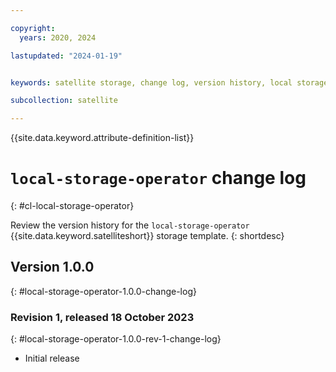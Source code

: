 ```yaml
---

copyright:
  years: 2020, 2024

lastupdated: "2024-01-19"


keywords: satellite storage, change log, version history, local storage operator

subcollection: satellite

---
```


{{site.data.keyword.attribute-definition-list}}

# `local-storage-operator` change log
{: #cl-local-storage-operator}

Review the version history for the `local-storage-operator` {{site.data.keyword.satelliteshort}} storage template.
{: shortdesc}

## Version 1.0.0
{: #local-storage-operator-1.0.0-change-log}


### Revision 1, released 18 October 2023
{: #local-storage-operator-1.0.0-rev-1-change-log}


- Initial release



